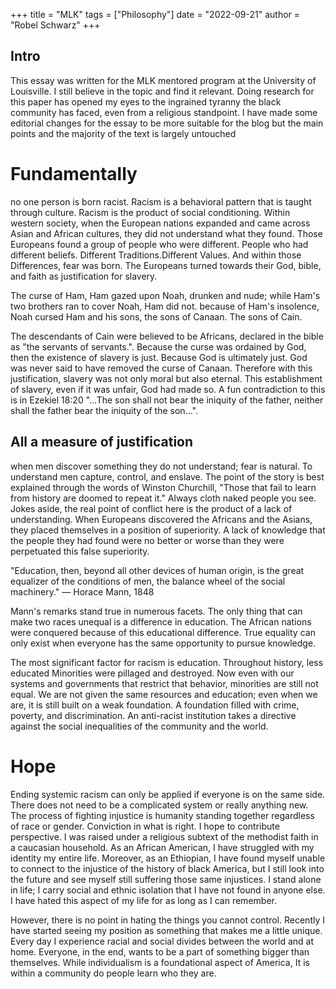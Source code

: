 +++
title = "MLK"
tags = ["Philosophy"]
date = "2022-09-21"
author = "Robel Schwarz"
+++

## Intro
This essay was written for the MLK mentored program at the University of Louisville. I still believe in the topic and find it relevant. Doing research for this paper has opened my eyes to the ingrained tyranny the black community has faced, even from a religious standpoint. I have made some editorial changes for the essay to be more suitable for the blog but the main points and the majority of the text is largely untouched

# Fundamentally
no one person is born racist. Racism is a behavioral pattern that is taught through culture. Racism is the product of social conditioning.
Within western society, when the European nations expanded and came across Asian and African cultures, they did not understand what they found. Those Europeans found a group of people who were different. People who had different beliefs. Different Traditions.Different Values. And within those Differences, fear was born. The Europeans turned towards their God, bible, and faith as justification for slavery. 

The curse of Ham,
Ham gazed upon  Noah, drunken and nude; while Ham's two brothers ran to cover Noah, Ham did not. because of Ham's insolence, Noah cursed Ham and his sons, the sons of Canaan. The sons of Cain.

The descendants of Cain were believed to be Africans, declared in the bible as "the servants of servants.". Because the curse was ordained by God, then the existence of slavery is just. Because God is ultimately just. 
God was never said to have removed the curse of Canaan. Therefore with this justification, slavery was not only moral but also eternal. 
This establishment of slavery, even if it was unfair, God had made so.
A fun contradiction to this is in Ezekiel 18:20 "...The son shall not bear the iniquity of the father, neither shall the father bear the iniquity of the son...".

## All a measure of justification
when men discover something they do not understand; fear is natural.
To understand men capture, control, and enslave. The point of the story is best explained through the words of Winston Churchill, "Those that fail to learn from history are doomed to repeat it."
Always cloth naked people you see. Jokes aside, the real point of conflict here is the product of a lack of understanding. When Europeans discovered the Africans and the Asians, they placed themselves in a position of superiority. A lack of knowledge that the people they had found were no better or worse than they were perpetuated this false superiority.

"Education, then, beyond all other devices of human origin, is the great equalizer of the conditions of men, the balance wheel of the social machinery." — Horace Mann, 1848

Mann's remarks stand true in numerous facets. The only thing
that can make two races unequal is a difference in education.
The African nations were conquered because of this educational difference. True equality can only exist when everyone has the same opportunity to pursue knowledge. 


The most significant factor for racism is education. Throughout history, less educated Minorities were pillaged and destroyed. Now even with our systems and governments that restrict that behavior, minorities are still not equal. We are not given the same resources and education; even when we are, it is still built on a weak foundation. A foundation filled with crime, poverty, and discrimination. An anti-racist institution takes a directive against the social inequalities of the community and the world.

# Hope
Ending systemic racism can only be applied if everyone is on the same side. There does not need to be a complicated system or really anything new. The process of fighting injustice is humanity standing together regardless of race or gender. Conviction in what is right. I hope to contribute perspective. I was raised under a religious subtext of the methodist faith in a caucasian household. As an African American, I have struggled with my identity my entire life.
Moreover, as an Ethiopian, I have found myself unable to connect to the injustice of the history of black America, but I still look into the future and see myself still suffering those same injustices. I stand alone in life; I carry social and ethnic isolation that I have not found in anyone else. I have hated this aspect of my life for as long as I can remember.


However, there is no point in hating the things you cannot control. Recently I have started seeing my position as something that makes me a little unique. Every day I experience racial and social divides between the world and at home. Everyone, in the end, wants to be a part of something bigger than themselves. While individualism is a foundational aspect of America, It is within a community do people learn who they are.


